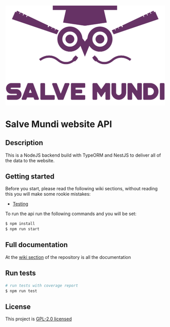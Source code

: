 ![Salve Mundi Logo](/Logo_paars.png)
# Salve Mundi website API

## Description

This is a NodeJS backend build with TypeORM and NestJS to deliver all of the data to the website. 

## Getting started

Before you start, please read the following wiki sections, without reading this you will make some rookie mistakes:
- [Testing](https://github.com/salvemundi/samu-api/wiki)

To run the api run the following commands and you will be set:

```bash
$ npm install
$ npm run start
```

## Full documentation

At the [wiki section](https://github.com/salvemundi/samu-api/wiki) of the repository is all the documentation

## Run tests

```bash
# run tests with coverage report
$ npm run test
```

## License

This project is [GPL-2.0 licensed](LICENSE)
